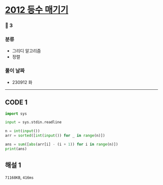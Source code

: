 # [2012 등수 매기기](https://www.acmicpc.net/problem/2012)

### 🥈 3

### 분류

- 그리디 알고리즘
- 정렬

### 풀이 날짜

- 230912 화

---

## CODE 1

```python
import sys

input = sys.stdin.readline

n = int(input())
arr = sorted([int(input()) for _ in range(n)])

ans = sum([abs(arr[i] - (i + 1)) for i in range(n)])
print(ans)
```

## 해설 1

`71168KB`, `416ms`
